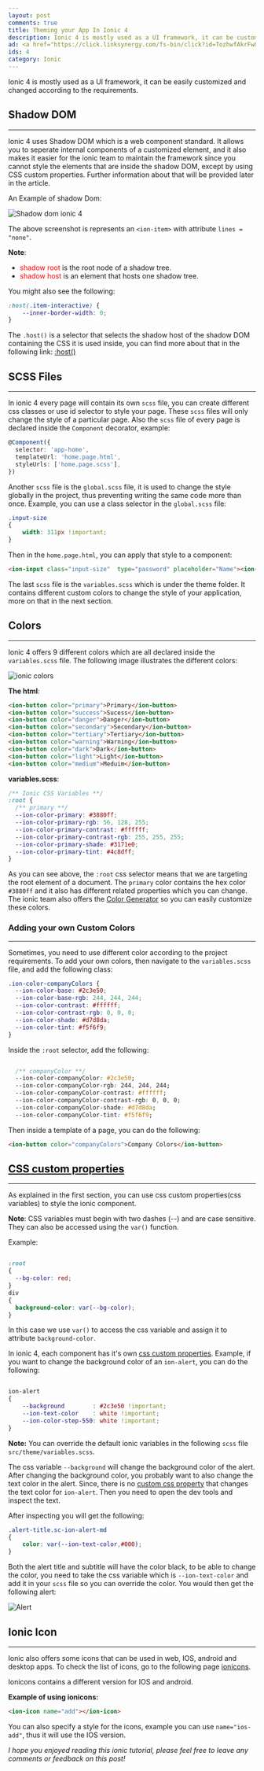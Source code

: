 ```yaml
---
layout: post
comments: true
title: Theming your App In Ionic 4
description: Ionic 4 is mostly used as a UI framework, it can be customized according to the requirements. In this ionic tutorial, we will learn how to theme the ionic app.
ad: <a href="https://click.linksynergy.com/fs-bin/click?id=TozhwfAkrFw&offerid=467035.495&subid=0&type=4"><IMG border="0"   alt="Introduction to TensorFlow for AI, ML, and DL." src="https://ad.linksynergy.com/fs-bin/show?id=TozhwfAkrFw&bids=467035.495&subid=0&type=4&gridnum=16"></a>
ids: 4
category: Ionic
---
```


<p class="message"> 
Ionic 4 is mostly used as a UI framework, it can be easily customized and changed according to the requirements.
</p>

## Shadow DOM
---

Ionic 4 uses Shadow DOM which is a web component standard. It allows you to seperate internal components of a customized element, and it also makes it easier for the ionic team to maintain the framework since you cannot style the elements that are inside the shadow DOM, except by using CSS custom properties. Further information about that will be provided later in the article.

An Example of shadow Dom:

<img src="/images/shadowdom.png" alt="Shadow dom ionic 4">

The above screenshot is represents an `<ion-item>` with attribute `lines = "none"`.

**Note**:
* <span style='color:red'>shadow root</span> is the root node of a shadow tree.
* <span style='color:red'>shadow host</span> is an element that hosts one shadow tree.

You might also see the following:

```css
:host(.item-interactive) {
    --inner-border-width: 0;
}
```
The `.host()` is a selector that selects the shadow host of the shadow DOM containing the CSS it is used inside, you can find more about that in the following link: [:host()](https://developer.mozilla.org/en-US/docs/Web/CSS/:host())

## SCSS Files
---

In ionic 4 every page will contain its own `scss` file, you can create different css classes or use id selector to style your page. These `scss` files will only change the style of a particular page. Also the `scss` file of every page is declared inside the `Component` decorator, example:

```typescript
@Component({
  selector: 'app-home',
  templateUrl: 'home.page.html',
  styleUrls: ['home.page.scss'],
})
```

Another `scss` file is the `global.scss` file, it is used to change the style globally in the project, thus preventing writing the same code more than once. Example, you can use a class selector in the `global.scss` file:

```css
.input-size
{
    width: 311px !important;
}
```

Then in the `home.page.html`, you can apply that style to a component:

```html
<ion-input class="input-size"  type="password" placeholder="Name"><ion-input>
```
The last `scss` file is the `variables.scss` which is under the theme folder. It contains different custom colors to change the style of your application, more on that in the next section.

## Colors
----

Ionic 4 offers 9 different colors which are all declared inside the `variables.scss` file. The following image illustrates the different colors:

<img src="/images/colors.png" alt="ionic colors">

**The html**:

```html
<ion-button color="primary">Primary</ion-button>
<ion-button color="success">Sucess</ion-button>
<ion-button color="danger">Danger</ion-button>
<ion-button color="secondary">Secondary</ion-button>
<ion-button color="tertiary">Tertiary</ion-button>
<ion-button color="warning">Warning</ion-button>
<ion-button color="dark">Dark</ion-button>
<ion-button color="light">Light</ion-button>
<ion-button color="medium">Meduim</ion-button>
```

**variables.scss**:

```css
/** Ionic CSS Variables **/
:root {
  /** primary **/
  --ion-color-primary: #3880ff;
  --ion-color-primary-rgb: 56, 128, 255;
  --ion-color-primary-contrast: #ffffff;
  --ion-color-primary-contrast-rgb: 255, 255, 255;
  --ion-color-primary-shade: #3171e0;
  --ion-color-primary-tint: #4c8dff;
}

```

As you can see above, the `:root` css selector means that we are targeting the root element of a document. The `primary` color contains the hex color `#3880ff` and it also has different related properties which you can change. The ionic team also offers the [Color Generator](https://ionicframework.com/docs/theming/color-generator) so you can easily customize these colors.

### Adding your own Custom Colors
---

Sometimes, you need to use different color according to the project requirements. To add your own colors, then navigate to the `variables.scss` file, and add the following class:

```css
.ion-color-companyColors {
  --ion-color-base: #2c3e50;
  --ion-color-base-rgb: 244, 244, 244;
  --ion-color-contrast: #ffffff;
  --ion-color-contrast-rgb: 0, 0, 0;
  --ion-color-shade: #d7d8da;
  --ion-color-tint: #f5f6f9;
}
```

Inside the `:root` selector, add the following:

```css

  /** companyColor **/
  --ion-color-companyColor: #2c3e50;
  --ion-color-companyColor-rgb: 244, 244, 244;
  --ion-color-companyColor-contrast: #ffffff;
  --ion-color-companyColor-contrast-rgb: 0, 0, 0;
  --ion-color-companyColor-shade: #d7d8da;
  --ion-color-companyColor-tint: #f5f6f9;
  ```
  Then inside a template of a page, you can do the following:

  ```html
  <ion-button color="companyColors">Company Colors</ion-button>
  ```

## <a href="#css-custom-properties" style="color:black;">CSS custom properties</a>
---

As explained in the first section, you can use css custom properties(css variables) to style the ionic component.

**Note**: CSS variables must begin with two dashes (--) and are case sensitive. They can also be accessed using the `var()` function.

Example:

```css

:root 
{
  --bg-color: red;  
}
div 
{
  background-color: var(--bg-color);  
}

```
In this case we use `var()` to access the css variable and assign it to attribute `background-color`.

In ionic 4, each component has it's own [css custom properties](https://ionicframework.com/docs/theming/css-variables#component-variables). Example, if you want to change the background color of an `ion-alert`, you can do the following:

```css

ion-alert
{
    --background        : #2c3e50 !important;
    --ion-text-color    : white !important;
    --ion-color-step-550: white !important;
}

```
**Note:** You can override the default ionic variables in the following `scss` file `src/theme/variables.scss`.

The css variable `--background` will change the background color of the alert. After changing the background color, you probably want to also change the text color in the alert. Since, there is no [custom css property](https://ionicframework.com/docs/api/alert#css-custom-properties) that changes the text color for `ion-alert`. Then you need to open the dev tools and inspect the text.

After inspecting you will get the following:

```css
.alert-title.sc-ion-alert-md 
{
    color: var(--ion-text-color,#000);
}
```

Both the alert title and subtitle will have the color black, to be able to change the color, you need to take the css variable which is `--ion-text-color` and add it in your `scss` file so you can override the color. You would then get the following alert:

<img src="/images/alert.png" alt="Alert">

## Ionic Icon
---

Ionic also offers some icons that can be used in web, IOS, android and desktop apps. To check the list of icons, go to the following page [ionicons](https://ionicons.com/).

Ionicons contains a different version for IOS and android.

**Example of using ionicons:**

```html
<ion-icon name="add"></ion-icon>
```
You can also specify a style for the icons, example you can use `name="ios-add"`, thus it will use the IOS version.

*I hope you enjoyed reading this ionic tutorial, please feel free to leave any comments or feedback on this post!*
